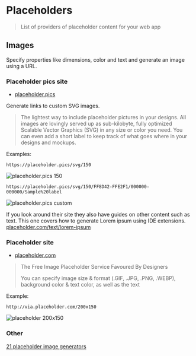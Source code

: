 # Placeholders
> List of providers of placeholder content for your web app


## Images

Specify properties like dimensions, color and text and generate an image using a URL.


### Placeholder pics site

- [placeholder.pics](https://placeholder.pics/)

Generate links to custom SVG images.

> The lightest way to include placeholder pictures in your designs. All images are lovingly served up as sub-kilobyte, fully optimized Scalable Vector Graphics (SVG) in any size or color you need. You can even add a short label to keep track of what goes where in your designs and mockups. 

Examples:

`https://placeholder.pics/svg/150`

![placeholder.pics 150](https://placeholder.pics/svg/150)
       

`https://placeholder.pics/svg/150/FF8D42-FFE2F1/000000-000000/Sample%20label`

![placeholder.pics custom](https://placeholder.pics/svg/150/FF8D42-FFE2F1/000000-000000/Sample%20label)
  

If you look around their site they also have guides on other content such as text. This one covers how to generate Lorem ipsum using IDE extensions. [placeholder.com/text/lorem-ipsum](https://placeholder.com/text/lorem-ipsum/)


### Placeholder site

- [placeholder.com](https://placeholder.com/)

> The Free Image Placeholder Service Favoured By Designers
>
> You can specify image size & format (.GIF, .JPG, .PNG, .WEBP), background color & text color, as well as the text

Example:

`http://via.placeholder.com/200x150`

![placeholder 200x150](http://via.placeholder.com/200x150)

### Other

[21 placeholder image generators](https://loremipsum.io/21-of-the-best-placeholder-image-generators/)
